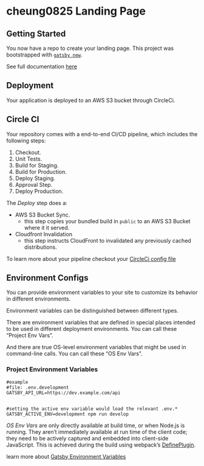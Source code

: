 # cheung0825 Landing Page

## Getting Started

You now have a repo to create your landing page. This project was bootstrapped with [`gatsby new`](https://www.gatsbyjs.org/docs/gatsby-cli/#new).

See full documentation [here](docs/create-gatsby-site.md)

## Deployment

Your application is deployed to an AWS S3 bucket through CircleCi.

## Circle CI

Your repository comes with a end-to-end CI/CD pipeline, which includes the following steps:

1. Checkout.
2. Unit Tests.
3. Build for Staging.
4. Build for Production.
5. Deploy Staging.
6. Approval Step.
7. Deploy Production.

The *Deploy* step does a:

- AWS S3 Bucket Sync.
  - this step copies your bundled build in `public` to an AWS S3 Bucket where it it served.
- Cloudfront Invalidation
  - this step instructs CloudFront to invalidated any previously cached distributions.

To learn more about your pipeline checkout your [CircleCi config file](.circleci/config.yml)

## Environment Configs

You can provide environment variables to your site to customize its behavior in different environments.

Environment variables can be distinguished between different types.

There are environment variables that are defined in special places intended to be used in different deployment environments. You can call these “Project Env Vars”.

And there are true OS-level environment variables that might be used in command-line calls. You can call these “OS Env Vars”.

### Project Environment Variables

```shell
#example
#file: .env.development
GATSBY_API_URL=https://dev.example.com/api


#setting the active env variable would load the relevant .env.*
GATSBY_ACTIVE_ENV=development npm run develop
```

*OS Env Vars* are only directly available at build time, or when Node.js is running. They aren’t immediately available at run time of the client code; they need to be actively captured and embedded into client-side JavaScript. This is achieved during the build using webpack’s [DefinePlugin][define-plugin].

learn more about [Gatsby Environment Variables][gatsby-env-var]

<!-- Links -->

[gatsby-env-var]: https://www.gatsbyjs.com/docs/environment-variables/
[define-plugin]: https://webpack.js.org/plugins/define-plugin/
